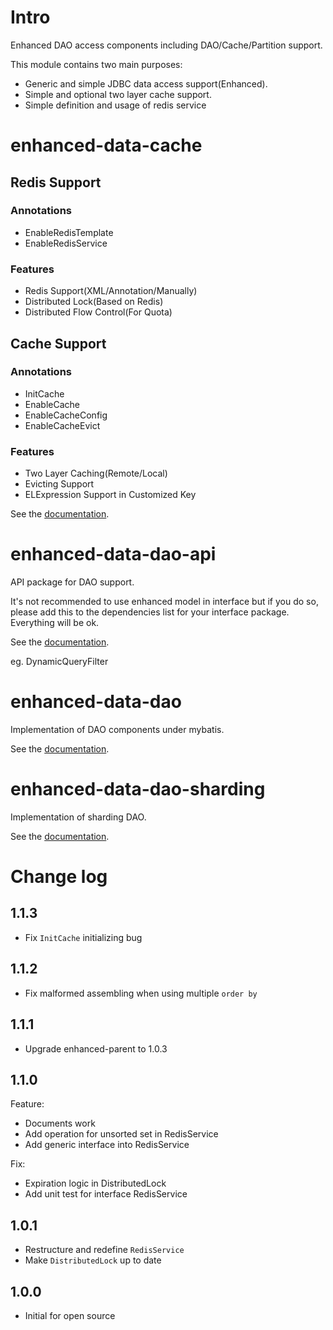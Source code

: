 # Intro
Enhanced DAO access components including DAO/Cache/Partition support.

This module contains two main purposes:

* Generic and simple JDBC data access support(Enhanced).
* Simple and optional two layer cache support.
* Simple definition and usage of redis service

# enhanced-data-cache
## Redis Support
### Annotations
* EnableRedisTemplate
* EnableRedisService

### Features
* Redis Support(XML/Annotation/Manually)
* Distributed Lock(Based on Redis)
* Distributed Flow Control(For Quota)

## Cache Support
### Annotations
* InitCache
* EnableCache
* EnableCacheConfig
* EnableCacheEvict

### Features
* Two Layer Caching(Remote/Local)
* Evicting Support
* ELExpression Support in Customized Key

See the [documentation](enhanced-data-cache/README.md).

# enhanced-data-dao-api
API package for DAO support.

It's not recommended to use enhanced model in interface but if you do so, please add this to the dependencies list for your interface package. Everything will be ok.

See the [documentation](enhanced-data-dao-api/README.md).

eg. DynamicQueryFilter  

# enhanced-data-dao
Implementation of DAO components under mybatis.

See the [documentation](enhanced-data-dao/README.md).

# enhanced-data-dao-sharding
Implementation of sharding DAO.

See the [documentation](enhanced-data-dao-sharding/README.md).

# Change log
## 1.1.3
* Fix `InitCache` initializing bug

## 1.1.2
* Fix malformed assembling when using multiple `order by`

## 1.1.1
* Upgrade enhanced-parent to 1.0.3

## 1.1.0
Feature:
* Documents work
* Add operation for unsorted set in RedisService
* Add generic interface into RedisService

Fix:
* Expiration logic in DistributedLock
* Add unit test for interface RedisService

## 1.0.1
* Restructure and redefine `RedisService`
* Make `DistributedLock` up to date

## 1.0.0
* Initial for open source

